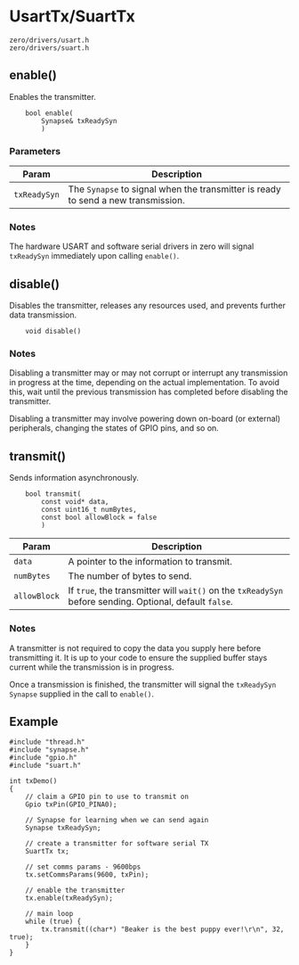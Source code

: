 # UsartTx/SuartTx
```
zero/drivers/usart.h
zero/drivers/suart.h
```

## enable()
Enables the transmitter.
```
    bool enable(
        Synapse& txReadySyn
        )
```

### Parameters
|Param|Description|
|-----|-----------|
|```txReadySyn```|The ```Synapse``` to signal when the transmitter is ready to send a new transmission.|

### Notes
The hardware USART and software serial drivers in zero will signal ```txReadySyn``` immediately upon calling ```enable()```.

## disable()
Disables the transmitter, releases any resources used, and prevents further data transmission.
```
    void disable()
```
### Notes
Disabling a transmitter may or may not corrupt or interrupt any transmission in progress at the time, depending on the actual implementation. To avoid this, wait until the previous transmission has completed before disabling the transmitter.

Disabling a transmitter may involve powering down on-board (or external) peripherals, changing the states of GPIO pins, and so on.

## transmit()
Sends information asynchronously.
```
    bool transmit(
        const void* data,
        const uint16_t numBytes,
        const bool allowBlock = false
        )
```
|Param|Description|
|-----|-----------|
|```data```|A pointer to the information to transmit.|
|```numBytes```|The number of bytes to send.|
|```allowBlock```|If ```true```, the transmitter will ```wait()``` on the ```txReadySyn``` before sending. Optional, default ```false```.|

### Notes
A transmitter is not required to copy the data you supply here before transmitting it. It is up to your code to ensure the supplied buffer stays current while the transmission is in progress.

Once a transmission is finished, the transmitter will signal the ```txReadySyn``` ```Synapse``` supplied in the call to ```enable()```.

## Example
```
#include "thread.h"
#include "synapse.h"
#include "gpio.h"
#include "suart.h"

int txDemo()
{
    // claim a GPIO pin to use to transmit on
    Gpio txPin(GPIO_PINA0);

    // Synapse for learning when we can send again
    Synapse txReadySyn;

    // create a transmitter for software serial TX
    SuartTx tx;

    // set comms params - 9600bps
    tx.setCommsParams(9600, txPin);

    // enable the transmitter
    tx.enable(txReadySyn);

    // main loop
    while (true) {
        tx.transmit((char*) "Beaker is the best puppy ever!\r\n", 32, true);
    }
}
```

